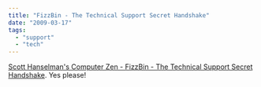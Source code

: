 ```yaml
---
title: "FizzBin - The Technical Support Secret Handshake"
date: "2009-03-17"
tags: 
  - "support"
  - "tech"
---
```


[Scott Hanselman's Computer Zen - FizzBin - The Technical Support Secret Handshake](http://www.hanselman.com/blog/FizzBinTheTechnicalSupportSecretHandshake.aspx). Yes please!
